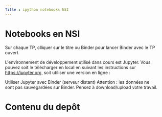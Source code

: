 ```yaml
---
Title : ipython notebooks NSI
---
```



# Notebooks en NSI

Sur chaque TP, clliquer sur le titre ou Binder pour lancer Binder avec le TP ouvert.

L'environnement de développement utilisé dans cours est Jupyter. Vous pouvez soit le télécharger en local en suivant les instructions sur https://jupyter.org, soit utiliser une version en ligne :

Utiliser Jupyter avec Binder (serveur distant)
Attention : les données ne sont pas sauvegardées sur Binder. Pensez à download/upload votre travail.

# Contenu du depôt

